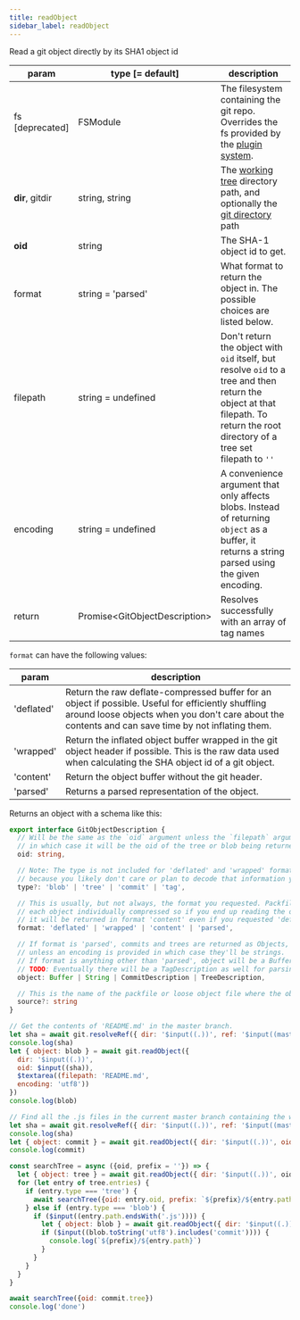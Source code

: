 ```yaml
---
title: readObject
sidebar_label: readObject
---
```


Read a git object directly by its SHA1 object id

| param           | type [= default]                | description                                                                                                                                                                     |
| --------------- | ------------------------------- | ------------------------------------------------------------------------------------------------------------------------------------------------------------------------------- |
| fs [deprecated] | FSModule                        | The filesystem containing the git repo. Overrides the fs provided by the [plugin system](./plugin_fs.md).                                                                       |
| **dir**, gitdir | string, string                  | The [working tree](dir-vs-gitdir.md) directory path, and optionally the [git directory](dir-vs-gitdir.md) path                                                                  |
| **oid**         | string                          | The SHA-1 object id to get.                                                                                                                                                     |
| format          | string = 'parsed'               | What format to return the object in. The possible choices are listed below.                                                                                                     |
| filepath        | string = undefined              | Don't return the object with `oid` itself, but resolve `oid` to a tree and then return the object at that filepath. To return the root directory of a tree set filepath to `''` |
| encoding        | string = undefined              | A convenience argument that only affects blobs. Instead of returning `object` as a buffer, it returns a string parsed using the given encoding.                                 |
| return          | Promise\<GitObjectDescription\> | Resolves successfully with an array of tag names                                                                                                                                |

`format` can have the following values:

| param      | description                                                                                                                                                                                               |
| ---------- | --------------------------------------------------------------------------------------------------------------------------------------------------------------------------------------------------------- |
| 'deflated' | Return the raw deflate-compressed buffer for an object if possible. Useful for efficiently shuffling around loose objects when you don't care about the contents and can save time by not inflating them. |
| 'wrapped'  | Return the inflated object buffer wrapped in the git object header if possible. This is the raw data used when calculating the SHA object id of a git object.                                             |
| 'content'  | Return the object buffer without the git header.                                                                                                                                                          |
| 'parsed'   | Returns a parsed representation of the object.                                                                                                                                                            |

Returns an object with a schema like this:

```ts
export interface GitObjectDescription {
  // Will be the same as the `oid` argument unless the `filepath` argument is provided,
  // in which case it will be the oid of the tree or blob being returned.
  oid: string,

  // Note: The type is not included for 'deflated' and 'wrapped' formatted objects
  // because you likely don't care or plan to decode that information yourself.
  type?: 'blob' | 'tree' | 'commit' | 'tag',

  // This is usually, but not always, the format you requested. Packfiles do not store
  // each object individually compressed so if you end up reading the object from a packfile
  // it will be returned in format 'content' even if you requested 'deflated' or 'wrapped'.
  format: 'deflated' | 'wrapped' | 'content' | 'parsed',

  // If format is 'parsed', commits and trees are returned as Objects, but blobs are still formatted as Buffers
  // unless an encoding is provided in which case they'll be strings.
  // If format is anything other than 'parsed', object will be a Buffer.
  // TODO: Eventually there will be a TagDescription as well for parsing annotated tags.
  object: Buffer | String | CommitDescription | TreeDescription,

  // This is the name of the packfile or loose object file where the object was found.
  source?: string
}
```

```js live
// Get the contents of 'README.md' in the master branch.
let sha = await git.resolveRef({ dir: '$input((.))', ref: '$input((master))' })
console.log(sha)
let { object: blob } = await git.readObject({
  dir: '$input((.))',
  oid: $input((sha)),
  $textarea((filepath: 'README.md',
  encoding: 'utf8'))
})
console.log(blob)
```

```js live
// Find all the .js files in the current master branch containing the word 'commit'
let sha = await git.resolveRef({ dir: '$input((.))', ref: '$input((master))' })
console.log(sha)
let { object: commit } = await git.readObject({ dir: '$input((.))', oid: sha })
console.log(commit)

const searchTree = async ({oid, prefix = ''}) => {
  let { object: tree } = await git.readObject({ dir: '$input((.))', oid })
  for (let entry of tree.entries) {
    if (entry.type === 'tree') {
      await searchTree({oid: entry.oid, prefix: `${prefix}/${entry.path}`})
    } else if (entry.type === 'blob') {
      if ($input((entry.path.endsWith('.js')))) {
        let { object: blob } = await git.readObject({ dir: '$input((.))', oid: entry.oid })
        if ($input((blob.toString('utf8').includes('commit')))) {
          console.log(`${prefix}/${entry.path}`)
        }
      }
    }
  }
}

await searchTree({oid: commit.tree})
console.log('done')
```